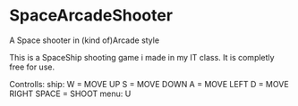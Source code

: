# SpaceArcadeShooter
A Space shooter in (kind of)Arcade style


This is a SpaceShip shooting game i made in my IT class.
It is completly free for use.

Controlls:
  ship:
    W = MOVE UP
    S = MOVE DOWN
    A = MOVE LEFT
    D = MOVE RIGHT
    SPACE = SHOOT
  menu:
    U
